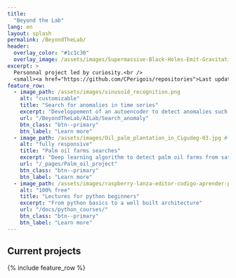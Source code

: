 ```yaml
---
title: 
  "Beyond the Lab"
lang: en
layout: splash
permalink: /BeyondTheLab/
header:
  overlay_color: "#1c1c30"
  overlay_image: /assets/images/Supermassive-Black-Holes-Emit-Gravitational-Waves-scaled.webp
excerpt: >
  Personnal project led by curiosity.<br />
  <small><a href="https://github.com/CPerigois/repositories">Last update Jul. 1</a></small>
feature_row:
  - image_path: /assets/images/sinusoïd_recognition.png
    alt: "customizable"
    title: "Search for anomalies in time series"
    excerpt: "Developpement of an autoencoder to detect anomalies such as drift in sinusoïdal signals."
    url: "/BeyondTheLab/AILab/Search_anomaly"
    btn_class: "btn--primary"
    btn_label: "Learn more"
  - image_path: /assets/images/Oil_palm_plantation_in_Cigudeg-03.jpg #
    alt: "fully responsive"
    title: "Palm oil farms searches"
    excerpt: "Deep learning algorithm to detect palm oil farms from satellite images. Under developement"
    url: "/_pages/Palm_oil_project"
    btn_class: "btn--primary"
    btn_label: "Learn more"
  - image_path: /assets/images/raspberry-lanza-editor-codigo-aprender-python-lenguaje-ia-3008158.webp
    alt: "100% free"
    title: "Lectures for python beginners"
    excerpt: "From python basics to a well built architecture"
    url: "/docs/python_courses/"
    btn_class: "btn--primary"
    btn_label: "Learn more"      
---
```

## Current projects
{% include feature_row %}
